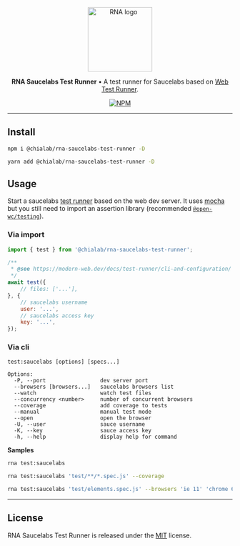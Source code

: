 <p align="center">
    <a href="https://www.chialab.io/p/rna">
        <img alt="RNA logo" width="144" height="144" src="https://raw.githack.com/chialab/rna/main/logo.svg" />
    </a>
</p>

<p align="center">
    <strong>RNA Saucelabs Test Runner</strong> • A test runner for Saucelabs based on <a href="https://modern-web.dev/docs/test-runner/overview/">Web Test Runner</a>.
</p>

<p align="center">
    <a href="https://www.npmjs.com/package/@chialab/rna-saucelabs-test-runner"><img alt="NPM" src="https://img.shields.io/npm/v/@chialab/rna-saucelabs-test-runner.svg?style=flat-square"></a>
</p>

---

## Install

```sh
npm i @chialab/rna-saucelabs-test-runner -D
```

```sh
yarn add @chialab/rna-saucelabs-test-runner -D
```

## Usage

Start a saucelabs [test runner](https://modern-web.dev/docs/test-runner/overview/) based on the web dev server. It uses [mocha](https://mochajs.org/) but you still need to import an assertion library (recommended [`@open-wc/testing`](https://open-wc.org/docs/testing/testing-package/)).

### Via import

```js
import { test } from '@chialab/rna-saucelabs-test-runner';

/**
 * @see https://modern-web.dev/docs/test-runner/cli-and-configuration/
 */
await test({
    // files: ['...'],
}, {
    // saucelabs username
    user: '...',
    // saucelabs access key
    key: '...',
});
```

### Via cli

```
test:saucelabs [options] [specs...]

Options:
  -P, --port                 dev server port
  --browsers [browsers...]   saucelabs browsers list
  --watch                    watch test files
  --concurrency <number>     number of concurrent browsers
  --coverage                 add coverage to tests
  --manual                   manual test mode
  --open                     open the browser
  -U, --user                 sauce username
  -K, --key                  sauce access key
  -h, --help                 display help for command
```

**Samples**

```sh
rna test:saucelabs
```

```sh
rna test:saucelabs 'test/**/*.spec.js' --coverage
```

```sh
rna test:saucelabs 'test/elements.spec.js' --browsers 'ie 11' 'chrome 60' 'ios 10.3'
```

---

## License

RNA Saucelabs Test Runner is released under the [MIT](https://github.com/chialab/rna/blob/main/packages/rna-saucelabs-test-runner/LICENSE) license.
